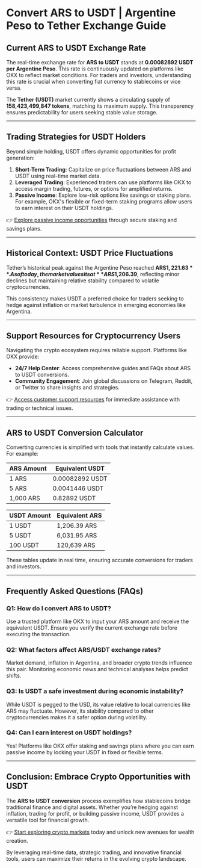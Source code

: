 # Convert ARS to USDT | Argentine Peso to Tether Exchange Guide  

## Current ARS to USDT Exchange Rate  
The real-time exchange rate for **ARS to USDT** stands at **0.00082892 USDT per Argentine Peso**. This rate is continuously updated on platforms like OKX to reflect market conditions. For traders and investors, understanding this rate is crucial when converting fiat currency to stablecoins or vice versa.  

The **Tether (USDT)** market currently shows a circulating supply of **158,423,499,847 tokens**, matching its maximum supply. This transparency ensures predictability for users seeking stable value storage.  

---

## Trading Strategies for USDT Holders  
Beyond simple holding, USDT offers dynamic opportunities for profit generation:  

1. **Short-Term Trading**: Capitalize on price fluctuations between ARS and USDT using real-time market data.  
2. **Leveraged Trading**: Experienced traders can use platforms like OKX to access margin trading, futures, or options for amplified returns.  
3. **Passive Income**: Explore low-risk options like savings or staking plans. For example, OKX's flexible or fixed-term staking programs allow users to earn interest on their USDT holdings.  

👉 [Explore passive income opportunities](https://bit.ly/okx-bonus) through secure staking and savings plans.  

---

## Historical Context: USDT Price Fluctuations  
Tether’s historical peak against the Argentine Peso reached **ARS$1,221.63**. As of today, the market value sits at **ARS$1,206.39**, reflecting minor declines but maintaining relative stability compared to volatile cryptocurrencies.  

This consistency makes USDT a preferred choice for traders seeking to hedge against inflation or market turbulence in emerging economies like Argentina.  

---

## Support Resources for Cryptocurrency Users  
Navigating the crypto ecosystem requires reliable support. Platforms like OKX provide:  
- **24/7 Help Center**: Access comprehensive guides and FAQs about ARS to USDT conversions.  
- **Community Engagement**: Join global discussions on Telegram, Reddit, or Twitter to share insights and strategies.  

👉 [Access customer support resources](https://bit.ly/okx-bonus) for immediate assistance with trading or technical issues.  

---

## ARS to USDT Conversion Calculator  
Converting currencies is simplified with tools that instantly calculate values. For example:  

| ARS Amount | Equivalent USDT |  
|------------|-----------------|  
| 1 ARS      | 0.00082892 USDT |  
| 5 ARS      | 0.0041446 USDT  |  
| 1,000 ARS  | 0.82892 USDT     |  

| USDT Amount | Equivalent ARS |  
|-------------|----------------|  
| 1 USDT      | 1,206.39 ARS   |  
| 5 USDT      | 6,031.95 ARS   |  
| 100 USDT    | 120,639 ARS    |  

These tables update in real time, ensuring accurate conversions for traders and investors.  

---

## Frequently Asked Questions (FAQs)  

### **Q1: How do I convert ARS to USDT?**  
Use a trusted platform like OKX to input your ARS amount and receive the equivalent USDT. Ensure you verify the current exchange rate before executing the transaction.  

### **Q2: What factors affect ARS/USDT exchange rates?**  
Market demand, inflation in Argentina, and broader crypto trends influence this pair. Monitoring economic news and technical analyses helps predict shifts.  

### **Q3: Is USDT a safe investment during economic instability?**  
While USDT is pegged to the USD, its value relative to local currencies like ARS may fluctuate. However, its stability compared to other cryptocurrencies makes it a safer option during volatility.  

### **Q4: Can I earn interest on USDT holdings?**  
Yes! Platforms like OKX offer staking and savings plans where you can earn passive income by locking your USDT in fixed or flexible terms.  

---

## Conclusion: Embrace Crypto Opportunities with USDT  
The **ARS to USDT conversion** process exemplifies how stablecoins bridge traditional finance and digital assets. Whether you’re hedging against inflation, trading for profit, or building passive income, USDT provides a versatile tool for financial growth.  

👉 [Start exploring crypto markets](https://bit.ly/okx-bonus) today and unlock new avenues for wealth creation.  

By leveraging real-time data, strategic trading, and innovative financial tools, users can maximize their returns in the evolving crypto landscape.